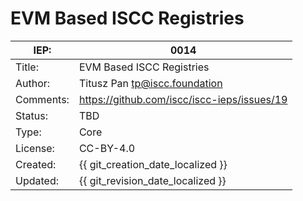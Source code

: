 # EVM Based ISCC Registries

| IEP:      | 0014                                        |
|-----------|---------------------------------------------|
| Title:    | EVM Based ISCC Registries                   |
| Author:   | Titusz Pan <tp@iscc.foundation>             |
| Comments: | https://github.com/iscc/iscc-ieps/issues/19 |
| Status:   | TBD                                         |
| Type:     | Core                                        |
| License:  | CC-BY-4.0                                   |
| Created:  | {{ git_creation_date_localized }}           |
| Updated:  | {{ git_revision_date_localized }}           |
